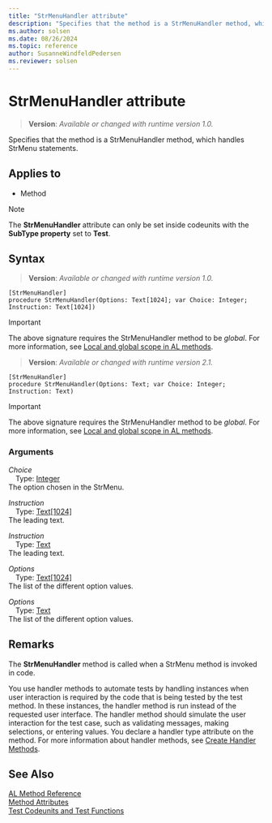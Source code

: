 ```yaml
---
title: "StrMenuHandler attribute"
description: "Specifies that the method is a StrMenuHandler method, which handles StrMenu statements."
ms.author: solsen
ms.date: 08/26/2024
ms.topic: reference
author: SusanneWindfeldPedersen
ms.reviewer: solsen
---
```

[//]: # (START>DO_NOT_EDIT)
[//]: # (IMPORTANT:Do not edit any of the content between here and the END>DO_NOT_EDIT.)
[//]: # (Any modifications should be made in the .xml files in the ModernDev repo.)

# StrMenuHandler attribute
> **Version**: _Available or changed with runtime version 1.0._

Specifies that the method is a StrMenuHandler method, which handles StrMenu statements.


## Applies to

- Method

> [!NOTE]
> The **StrMenuHandler** attribute can only be set inside codeunits with the **SubType property** set to **Test**.

## Syntax


> **Version**: _Available or changed with runtime version 1.0._
```AL
[StrMenuHandler]
procedure StrMenuHandler(Options: Text[1024]; var Choice: Integer; Instruction: Text[1024])
```
> [!IMPORTANT]
> The above signature requires the StrMenuHandler method to be *global*. For more information, see [Local and global scope in AL methods](../devenv-al-methods.md%23local-and-global-scope).

> **Version**: _Available or changed with runtime version 2.1._
```AL
[StrMenuHandler]
procedure StrMenuHandler(Options: Text; var Choice: Integer; Instruction: Text)
```
> [!IMPORTANT]
> The above signature requires the StrMenuHandler method to be *global*. For more information, see [Local and global scope in AL methods](../devenv-al-methods.md%23local-and-global-scope).

### Arguments
*Choice*  
&emsp;Type: [Integer](../methods-auto/integer/integer-data-type.md)  
The option chosen in the StrMenu.  

*Instruction*  
&emsp;Type: [Text[1024]](../methods-auto/text/text-data-type.md)  
The leading text.  

*Instruction*  
&emsp;Type: [Text](../methods-auto/text/text-data-type.md)  
The leading text.  

*Options*  
&emsp;Type: [Text[1024]](../methods-auto/text/text-data-type.md)  
The list of the different option values.  

*Options*  
&emsp;Type: [Text](../methods-auto/text/text-data-type.md)  
The list of the different option values.  

[//]: # (IMPORTANT: END>DO_NOT_EDIT)

## Remarks

The **StrMenuHandler** method is called when a StrMenu method is invoked in code.

You use handler methods to automate tests by handling instances when user interaction is required by the code that is being tested by the test method. In these instances, the handler method is run instead of the requested user interface. The handler method should simulate the user interaction for the test case, such as validating messages, making selections, or entering values. You declare a handler type attribute on the method. For more information about handler methods, see [Create Handler Methods](../devenv-creating-handler-methods.md).

## See Also

[AL Method Reference](../methods-auto/library.md)  
[Method Attributes](devenv-method-attributes.md)  
[Test Codeunits and Test Functions](../devenv-test-codeunits-and-test-methods.md)  
